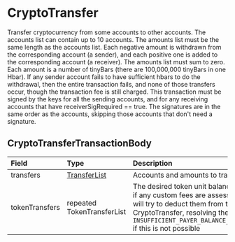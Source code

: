 # CryptoTransfer

Transfer cryptocurrency from some accounts to other accounts. The accounts list can contain up to 10 accounts. The amounts list must be the same length as the accounts list. Each negative amount is withdrawn from the corresponding account \(a sender\), and each positive one is added to the corresponding account \(a receiver\). The amounts list must sum to zero. Each amount is a number of tinyBars \(there are 100,000,000 tinyBars in one Hbar\). If any sender account fails to have sufficient hbars to do the withdrawal, then the entire transaction fails, and none of those transfers occur, though the transaction fee is still charged. This transaction must be signed by the keys for all the sending accounts, and for any receiving accounts that have receiverSigRequired == true. The signatures are in the same order as the accounts, skipping those accounts that don't need a signature.

## CryptoTransferTransactionBody

| Field | Type | Description |
| :--- | :--- | :--- |
| transfers | [TransferList](../basic-types/transferlist.md) | Accounts and amounts to transfer |
| tokenTransfers | repeated TokenTransferList | The desired token unit balance adjustments; if any custom fees are assessed, the ledger will try to deduct them from the payer of this CryptoTransfer, resolving the transaction to `INSUFFICIENT_PAYER_BALANCE_FOR_CUSTOM_FEE` if this is not possible |

